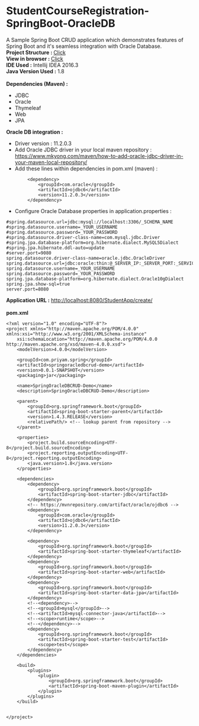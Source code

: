 # StudentCourseRegistration-SpringBoot-OracleDB

A Sample Spring Boot CRUD application which demonstrates features of Spring Boot and it's seamless integration with Oracle Database.
<br/>
<b>Project Structure : </b><a target="_blank" href="http://imgur.com/a/ihKuO">Click</a><br>
<b>View in browser : </b><a target="_blank" href="http://imgur.com/a/zsNz2">Click</a><br>
<b>IDE Used :</b> Intellij IDEA 2016.3<br/>
<b>Java Version Used :</b> 1.8<br/><br/>
<b>Dependencies (Maven) :</b><br/>
- JDBC
- Oracle
- Thymeleaf
- Web
- JPA

<b>Oracle DB integration :</b><br/>
- Driver version : 11.2.0.3<br/>
- Add Oracle JDBC driver in your local maven repository : 
<a href="https://www.mkyong.com/maven/how-to-add-oracle-jdbc-driver-in-your-maven-local-repository/">https://www.mkyong.com/maven/how-to-add-oracle-jdbc-driver-in-your-maven-local-repository/</a><br/>
- Add these lines within dependencies in pom.xml (maven) : <br/>
```
        <dependency>
            <groupId>com.oracle</groupId>
            <artifactId>ojdbc6</artifactId>
            <version>11.2.0.3</version>
        </dependency>
```
- Configure Oracle Database properties in application.properties : <br/>
```
#spring.datasource.url=jdbc:mysql://localhost:3306/_SCHEMA_NAME
#spring.datasource.username=_YOUR_USERNAME
#spring.datasource.password=_YOUR_PASSWORD
#spring.datasource.driver-class-name=com.mysql.jdbc.Driver
#spring.jpa.database-platform=org.hibernate.dialect.MySQL5Dialect
#spring.jpa.hibernate.ddl-auto=update
#server.port=9080
spring.datasource.driver-class-name=oracle.jdbc.OracleDriver
spring.datasource.url=jdbc:oracle:thin:@_SERVER_IP:_SERVER_PORT:_SERVICE_ID
spring.datasource.username=_YOUR_USERNAME
spring.datasource.password=_YOUR_PASSWORD
spring.jpa.database-platform=org.hibernate.dialect.Oracle10gDialect
spring.jpa.show-sql=true
server.port=8080
```
<b>Application URL :</b> <a href="http://localhost:8080/StudentApp/create/">http://localhost:8080/StudentApp/create/</a><br/><br/>
<b>pom.xml</b><br/>

```
<?xml version="1.0" encoding="UTF-8"?>
<project xmlns="http://maven.apache.org/POM/4.0.0" xmlns:xsi="http://www.w3.org/2001/XMLSchema-instance"
	xsi:schemaLocation="http://maven.apache.org/POM/4.0.0 http://maven.apache.org/xsd/maven-4.0.0.xsd">
	<modelVersion>4.0.0</modelVersion>

	<groupId>com.priyam.spring</groupId>
	<artifactId>springoracledbcrud-demo</artifactId>
	<version>0.0.1-SNAPSHOT</version>
	<packaging>jar</packaging>

	<name>SpringOracleDBCRUD-Demo</name>
	<description>SpringOracleDBCRUD-Demo</description>

    <parent>
        <groupId>org.springframework.boot</groupId>
        <artifactId>spring-boot-starter-parent</artifactId>
        <version>1.4.3.RELEASE</version>
        <relativePath/> <!-- lookup parent from repository -->
    </parent>

    <properties>
        <project.build.sourceEncoding>UTF-8</project.build.sourceEncoding>
        <project.reporting.outputEncoding>UTF-8</project.reporting.outputEncoding>
        <java.version>1.8</java.version>
    </properties>

    <dependencies>
        <dependency>
            <groupId>org.springframework.boot</groupId>
            <artifactId>spring-boot-starter-jdbc</artifactId>
        </dependency>
        <!-- https://mvnrepository.com/artifact/oracle/ojdbc6 -->
        <dependency>
            <groupId>com.oracle</groupId>
            <artifactId>ojdbc6</artifactId>
            <version>11.2.0.3</version>
        </dependency>

        <dependency>
            <groupId>org.springframework.boot</groupId>
            <artifactId>spring-boot-starter-thymeleaf</artifactId>
        </dependency>
        <dependency>
            <groupId>org.springframework.boot</groupId>
            <artifactId>spring-boot-starter-web</artifactId>
        </dependency>
        <dependency>
            <groupId>org.springframework.boot</groupId>
            <artifactId>spring-boot-starter-data-jpa</artifactId>
        </dependency>
        <!--<dependency>-->
        <!--<groupId>mysql</groupId>-->
        <!--<artifactId>mysql-connector-java</artifactId>-->
        <!--<scope>runtime</scope>-->
        <!--</dependency>-->
        <dependency>
            <groupId>org.springframework.boot</groupId>
            <artifactId>spring-boot-starter-test</artifactId>
            <scope>test</scope>
        </dependency>
    </dependencies>

    <build>
        <plugins>
            <plugin>
                <groupId>org.springframework.boot</groupId>
                <artifactId>spring-boot-maven-plugin</artifactId>
            </plugin>
        </plugins>
    </build>


</project>

```


